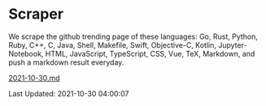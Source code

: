 # Scraper

We scrape the github trending page of these languages: Go, Rust, Python, Ruby, C++, C, Java, Shell, Makefile, Swift, Objective-C, Kotlin, Jupyter-Notebook, HTML, JavaScript, TypeScript, CSS, Vue, TeX, Markdown, and push a markdown result everyday.

[2021-10-30.md](https://github.com/yangwenmai/github-trending-backup/blob/master/2021-10-30.md)

Last Updated: 2021-10-30 04:00:07
